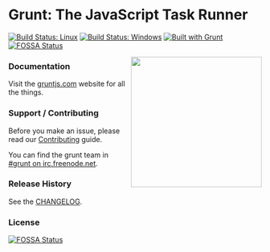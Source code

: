 # Grunt: The JavaScript Task Runner

[![Build Status: Linux](https://travis-ci.org/gruntjs/grunt.svg?branch=master)](https://travis-ci.org/gruntjs/grunt)
[![Build Status: Windows](https://ci.appveyor.com/api/projects/status/32r7s2skrgm9ubva/branch/master?svg=true)](https://ci.appveyor.com/project/gruntjs/grunt/branch/master)
[![Built with Grunt](https://cdn.gruntjs.com/builtwith.svg)](http://gruntjs.com/)
[![FOSSA Status](https://app.fossa.io/api/projects/git%2Bhttps%3A%2F%2Fgithub.com%2Fgruntjs%2Fgrunt.svg?type=shield)](https://app.fossa.io/projects/git%2Bhttps%3A%2F%2Fgithub.com%2Fgruntjs%2Fgrunt?ref=badge_shield)

<img align="right" height="260" src="http://gruntjs.com/img/grunt-logo-no-wordmark.svg">


### Documentation

Visit the [gruntjs.com](http://gruntjs.com/) website for all the things.

### Support / Contributing
Before you make an issue, please read our [Contributing](http://gruntjs.com/contributing) guide.

You can find the grunt team in [#grunt on irc.freenode.net](http://webchat.freenode.net/?channels=grunt).

### Release History
See the [CHANGELOG](CHANGELOG).

### License

[![FOSSA Status](https://app.fossa.io/api/projects/git%2Bhttps%3A%2F%2Fgithub.com%2Fgruntjs%2Fgrunt.svg?type=large)](https://app.fossa.io/projects/git%2Bhttps%3A%2F%2Fgithub.com%2Fgruntjs%2Fgrunt?ref=badge_large)
